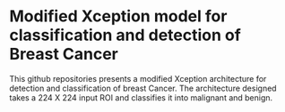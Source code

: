 # Modified Xception model for classification and detection of Breast Cancer 

This github repositories presents a modified Xception architecture for detection and classification of breast Cancer. The architecture designed takes a 224 X 224 input ROI and classifies it into malignant and benign. 
